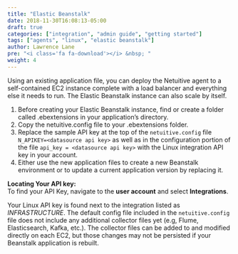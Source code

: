 ```yaml
---
title: "Elastic Beanstalk"
date: 2018-11-30T16:08:13-05:00
draft: true
categories: ["integration", "admin guide", "getting started"]
tags: ["agents", "linux", "elastic beanstalk"]
author: Lawrence Lane
pre: "<i class='fa fa-download'></i> &nbsp; "
weight: 4
---
```

Using an existing application file, you can deploy the Netuitive agent to a self-contained EC2 instance complete with a load balancer and everything else it needs to run. The Elastic Beanstalk instance can also scale by itself.

1. Before creating your Elastic Beanstalk instance, find or create a folder called .ebextensions in your application’s directory.
2. Copy the netuitive.config file to your .ebextensions folder.
3. Replace the sample API key at the top of the `netuitive.config` file `N_APIKEY=<datasource api key>` as well as in the configuration portion of the file `api_key = <datasource api key>` with the Linux integration API key in your account.
4. Either use the new application files to create a new Beanstalk environment or to update a current application version by replacing it.   

**Locating Your API key:**  
To find your API Key, navigate to the **user account** and select **Integrations**.   

Your Linux API key is found next to the integration listed as _INFRASTRUCTURE_. The default config file included in the `netuitive.config` file does not include any additional collector files yet (e.g, Flume, Elasticsearch, Kafka, etc.). The collector files can be added to and modified directly on each EC2, but those changes may not be persisted if your Beanstalk application is rebuilt.
